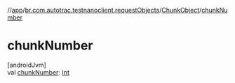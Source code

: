 //[app](../../../index.md)/[br.com.autotrac.testnanoclient.requestObjects](../index.md)/[ChunkObject](index.md)/[chunkNumber](chunk-number.md)

# chunkNumber

[androidJvm]\
val [chunkNumber](chunk-number.md): [Int](https://kotlinlang.org/api/latest/jvm/stdlib/kotlin/-int/index.html)
